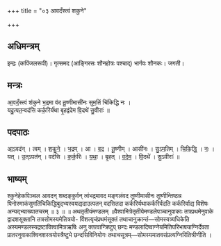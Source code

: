 +++
title = "०३ आवदँस्त्वं शकुने"

+++
## अधिमन्त्रम्
इन्द्रः (कपिंजलरूपी)। गृत्समद (आङ्गिरसः शौनहोत्रः पश्चाद्) भार्गवः शौनकः। जगती।

## मन्त्रः
आ॒वदँ॒स्त्वं श॑कुने भ॒द्रमा व॑द तू॒ष्णीमासी॑नः सुम॒तिं चि॑किद्धि नः ।  
यदु॒त्पत॒न्वद॑सि कर्क॒रिर्य॑था बृ॒हद्व॑देम वि॒दथे॑ सु॒वीराः॑ ॥

## पदपाठः
आ॒ऽवद॑न् । त्वम् । श॒कु॒ने॒ । भ॒द्रम् । आ । व॒द॒ । तू॒ष्णीम् । आसी॑नः । सु॒ऽम॒तिम् । चि॒कि॒द्धि॒ । नः॒ ।  
यत् । उ॒त्ऽपत॑न् । वद॑सि । क॒र्क॒रिः । य॒था॒ । बृ॒हत् । व॒दे॒म॒ । वि॒दथे॑ । सु॒ऽवीराः॑ ॥

## भाष्यम्
श्कुनेहेकपिञ्चल आवदन् शब्दङ्कुर्वन् त्वंभद्रमावद मङ्गलंवद तूष्णीमासीनः तूष्णीन्तिष्ठन्न पिनोस्माकंसुमतिंचिकिद्धिबुद्भ्यस्वयद्यदाउत्पतन् वदसितदा कर्करिर्यथाकर्करिर्वदति कर्करिर्वाद्य विशॆषः अन्यद्भ्याख्यातचरम् ॥ ३ ॥ ॥ अथतृतीयंमण्डलम् ॥वैश्वामित्रेतृतीयेमण्डलेपञ्चानुवाकाः तत्रप्रथमेनुवाके द्वादशसूक्तानि तत्रसोमस्यमेतित्रयो- विंशत्यृचंप्रथमंसूक्तं तथाचानुक्रान्तं—सोमस्यत्र्यधिकेति अस्यमण्डलस्यद्रष्टाविश्वामित्रऋषिः अनु क्तत्वान्त्रिष्टुप् छन्दः मण्डलादिष्वाग्नेयमितिपरिभाषयाग्निर्देवता प्रातरनुवाकाश्विनशस्त्रयोस्त्रैष्टुभे छन्दसिविनियोगः तथाचसूत्रम्—सोमस्यमातवसंप्रत्यग्निरितित्रीणीति ।